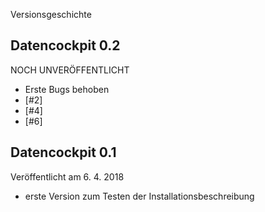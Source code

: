 Versionsgeschichte

## Datencockpit 0.2

NOCH UNVERÖFFENTLICHT

* Erste Bugs behoben
* [#2]
* [#4]
* [#6]


## Datencockpit 0.1

Veröffentlicht am 6. 4. 2018

* erste Version zum Testen der Installationsbeschreibung

